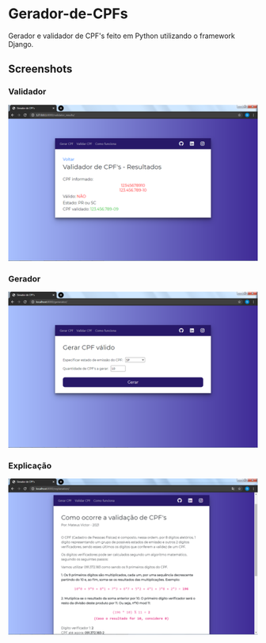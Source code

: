 # Gerador-de-CPFs
Gerador e validador de CPF's feito em Python utilizando o framework Django.

## Screenshots

### Validador
<img src="https://github.com/mateusvictor/gerador-de-cpfs/blob/main/screenshots/validator_results.png"></img>

### Gerador
<img src="https://github.com/mateusvictor/gerador-de-cpfs/blob/main/screenshots/generator.png"></img>

### Explicação
<img src="https://github.com/mateusvictor/gerador-de-cpfs/blob/main/screenshots/explanation.png"></img>
